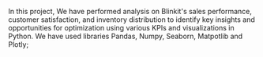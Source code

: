 In this project, We have performed analysis on Blinkit's sales performance, customer satisfaction, and inventory distribution to identify key insights and opportunities for optimization using various KPIs and visualizations in Python.
We have used libraries Pandas, Numpy, Seaborn, Matpotlib and Plotly;
